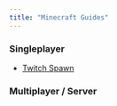 ```yaml
---
title: "Minecraft Guides"
---
```


### Singleplayer

- [Twitch Spawn](twitchspawn-singleplayer)

### Multiplayer / Server

